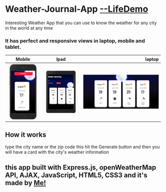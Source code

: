# Weather-Journal-App <a href="https://weather-journal-application.herokuapp.com/">--LifeDemo</a>
Interesting Weather App that you can use to know the weather for any city in the world at any time
### It has perfect and responsive views in laptop, mobile and tablet.
| Mobile        | Ipad           | laptop  |
| ------------- |:-------------:| -----:|
|![](https://github.com/zainabelsayed/Weather-Journal-App/blob/master/website/images/mobile.png)|![](https://github.com/zainabelsayed/Weather-Journal-App/blob/master/website/images/ipad.png)|![](https://github.com/zainabelsayed/Weather-Journal-App/blob/master/website/images/laptop.png)
## How it works
type the city name or the zip code this hit the Generate button and then you will have a card with the city's weather information
## this app built with Express.js, openWeatherMap API, AJAX, JavaScript, HTML5, CSS3 and it's made by <a href="https://www.linkedin.com/in/zainab-elsayed-24858016b/">Me!</a>
